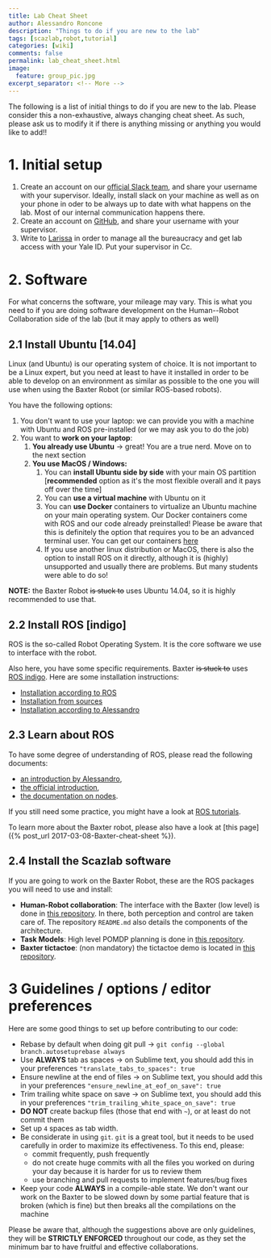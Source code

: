 ```yaml
---
title: Lab Cheat Sheet
author: Alessandro Roncone
description: "Things to do if you are new to the lab"
tags: [scazlab,robot,tutorial]
categories: [wiki]
comments: false
permalink: lab_cheat_sheet.html
image:
  feature: group_pic.jpg
excerpt_separator: <!-- More -->
---
```


The following is a list of initial things to do if you are new to the lab. Please consider this a non-exhaustive, always changing cheat sheet. As such, please ask us to modify it if there is anything missing or anything you would like to add!!

<!-- More -->

# 1. Initial setup

 1. Create an account on our [official Slack team](scazlab.slack.com), and share your username with your supervisor. Ideally, install slack on your machine as well as on your phone in oder to be always up to date with what happens on the lab. Most of our internal communication happens there.
 2. Create an account on [GitHub](github.com), and share your username with your supervisor.
 3. Write to [Larissa](http://scazlab.yale.edu/people/larissa-hall) in order to manage all the bureaucracy and get lab access with your Yale ID. Put your supervisor in Cc.

# 2. Software

For what concerns the software, your mileage may vary. This is what you need to if you are doing software development on the Human--Robot Collaboration side of the lab (but it may apply to others as well)

## 2.1 Install Ubuntu [14.04]

Linux (and Ubuntu) is our operating system of choice. It is not important to be a Linux expert, but you need at least to have it installed in order to be able to develop on an environment as similar as possible to the one you will use when using the Baxter Robot (or similar ROS-based robots).

You have the following options:

1. You don't want to use your laptop: we can provide you with a machine with Ubuntu and ROS pre-installed (or we may ask you to do the job)
2. You want to **work on your laptop**:
    1. **You already use Ubuntu** → great! You are a true nerd. Move on to the next section
    2. **You use MacOS / Windows:**
        1. You can **install Ubuntu side by side** with your main OS partition [**recommended** option as it's the most flexible overall and it pays off over the time]
        2. You can **use a virtual machine** with Ubuntu on it
        3. You can **use Docker** containers to virtualize an Ubuntu machine on your main operating system. Our Docker containers come with ROS and our code already preinstalled! Please be aware that this is definitely the option that requires you to be an advanced terminal user. You can get our containers [here](https://hub.docker.com/r/scazlab/human_robot_collaboration/)
        4. If you use another linux distribution or MacOS, there is also the option to install ROS on it directly, although it is (highly) unsupported and usually there are problems. But many students were able to do so!

**NOTE:** the Baxter Robot ~~is stuck to~~ uses Ubuntu 14.04, so it is highly recommended to use that.

## 2.2 Install ROS [indigo]

ROS is the so-called Robot Operating System. It is the core software we use to interface with the robot.

Also here, you have some specific requirements. Baxter ~~is stuck to~~ uses [ROS indigo](http://wiki.ros.org/indigo). Here are some installation instructions:

  - [Installation according to ROS](http://wiki.ros.org/indigo/Installation/Ubuntu)
  - [Installation from sources](http://wiki.ros.org/indigo/Installation/Source)
  - [Installation according to Alessandro](https://alecive.github.io/ros_installation.html)

## 2.3 Learn about ROS

To have some degree of understanding of ROS, please read the following documents:
  - [an introduction by Alessandro](https://alecive.github.io/ros_concepts.html),
  - [the official introduction](http://wiki.ros.org/ROS/Concepts),
  - [the documentation on nodes](http://wiki.ros.org/Nodes).

If you still need some practice, you might have a look at [ROS tutorials](http://wiki.ros.org/ROS/Tutorials).

To learn more about the Baxter robot, please also have a look at [this page]({% post_url 2017-03-08-Baxter-cheat-sheet %}).

## 2.4 Install the Scazlab software

If you are going to work on the Baxter Robot, these are the ROS packages you will need to use and install:


- **Human-Robot collaboration**: The interface with the Baxter (low level) is done in [this repository](https://github.com/scazlab/human_robot_collaboration). In there, both perception and control are taken care of. The repository `README.md` also details the components of the architecture.
- **Task Models**: High level POMDP planning is done in [this repository](https://github.com/scazlab/task-models).
- **Baxter tictactoe**: (non mandatory) the tictactoe demo is located in [this repository](https://github.com/ScazLab/baxter_tictactoe).

# 3 Guidelines / options / editor preferences

Here are some good things to set up before contributing to our code:

 * Rebase by default when doing git pull → `git config --global branch.autosetuprebase always`
 * Use **ALWAYS** tab as spaces → on Sublime text, you should add this in your preferences `"translate_tabs_to_spaces": true`
 * Ensure newline at the end of files → on Sublime text, you should add this in your preferences `"ensure_newline_at_eof_on_save": true`
 * Trim trailing white space on save → on Sublime text, you should add this in your preferences `"trim_trailing_white_space_on_save": true`
 * **DO NOT** create backup files (those that end with `~`), or at least do not commit them
 * Set up `4` spaces as tab width.
 * Be considerate in using `git`. `git` is a great tool, but it needs to be used carefully in order to maximize its effectiveness. To this end, please:
    * commit frequently, push frequently
    * do not create huge commits with all the files you worked on during your day because it is harder for us to review them
    * use branching and pull requests to implement features/bug fixes
 * Keep your code **ALWAYS** in a compile-able state. We don't want our work on the Baxter to be slowed down by some partial feature that is broken (which is fine) but then breaks all the compilations on the machine


Please be aware that, although the suggestions above are only guidelines, they will be **STRICTLY ENFORCED** throughout our code, as they set the minimum bar to have fruitful and effective collaborations.
